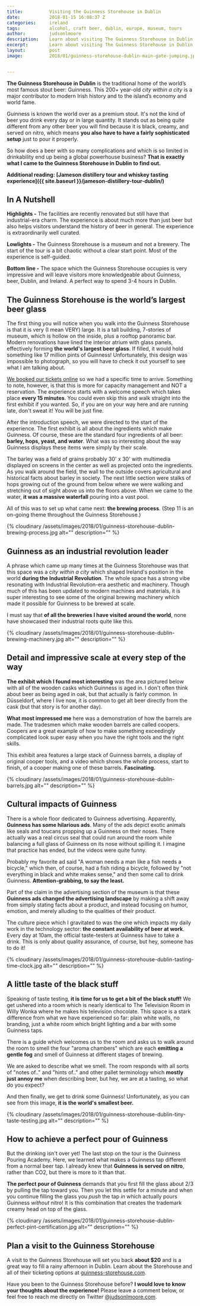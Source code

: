 ```yaml
---
title:			Visiting the Guinness Storehouse in Dublin
date:			2018-01-15 16:08:37 Z
categories:		ireland
tags:			alcohol, craft beer, dublin, europe, museum, tours
author:			judsonlmoore
description:	Learn about visiting The Guinness Storehouse in Dublin, the traditional home of the world’s most famous stout beer, Guinness. This 200+ year old city within a city is a major contributor to modern Irish history and to the island’s economy and world fame.
excerpt:		Learn about visiting The Guinness Storehouse in Dublin, the traditional home of the world’s most famous stout beer, Guinness. This 200+ year old city within a city is a major contributor to modern Irish history and to the island’s economy and world fame.
layout:			post
image:			2018/01/guinness-storehouse-dublin-main-gate-jumping.jpg


---
```


**The Guinness Storehouse in Dublin** is the traditional home of the world’s most famous stout beer: Guinness. This 200+ year-old _city within a city_ is a major contributor to modern Irish history and to the island’s economy and world fame.

Guinness is known the world over as a premium stout. It's not the kind of beer you drink every day or in large quantity. It stands out as being quite different from any other beer you will find because it is black, creamy, and served on nitro, which means **you also have to have a fairly sophisticated setup** just to pour it properly.

So how does a beer with so many complications and which is so limited in drinkability end up being a global powerhouse business? **That is exactly what I came to the Guinness Storehouse in Dublin to find out.**

**Additional reading: [Jameson distillery tour and whiskey tasting experience]({{ site.baseurl }}/jameson-distillery-tour-dublin/)**

## In A Nutshell

**Highlights -** The facilities are recently renovated but still have that industrial-era charm. The experience is about much more than just beer but also helps visitors understand the history of beer in general. The experience is extraordinarily well curated.

**Lowlights -** The Guinness Storehouse is a museum and not a brewery. The start of the tour is a bit chaotic without a clear start point. Most of the experience is self-guided.

**Bottom line -** The space which the Guinness Storehouse occupies is very impressive and will leave visitors more knowledgeable about Guinness, beer, Dublin, and Ireland. A perfect way to spend 3-4 hours in Dublin.

## The Guinness Storehouse is the world’s largest beer glass

The first thing you will notice when you walk into the Guinness Storehouse is that it is very (I mean VERY) large. It is a tall building, 7-stories of museum, which is hollow on the inside, plus a rooftop panoramic bar. Modern renovations have lined the interior atrium with glass panels, effectively forming **the world's largest beer glass**. If filled, it would hold something like 17 million pints of Guinness! Unfortunately, this design was impossible to photograph, so you will have to check it out yourself to see what I am talking about.

[We booked our tickets online](https://www.guinness-storehouse.com/en/tickets) so we had a specific time to arrive. Something to note, however, is that this is more for capacity management and NOT a reservation. The experience starts with a welcome speech which takes place **every 15 minutes**. You could even skip this and walk straight into the first exhibit if you wanted. So, if you are on your way here and are running late, don't sweat it! You will be just fine.

After the introduction speech, we were directed to the start of the experience. The first exhibit is all about the ingredients which make Guinness. Of course, these are the standard four ingredients of all beer: **barley, hops, yeast, and water**. What was so interesting about the way Guinness displays these items were simply by their scale.

The barley was a field of grains probably 30' x 30' with multimedia displayed on screens in the center as well as projected onto the ingredients. As you walk around the field, the wall to the outside covers agricultural and historical facts about barley in society. The next little section were stalks of hops growing out of the ground from below where we were walking and stretching out of sight above us into the floors above. When we came to the water, **it was a massive waterfall** pouring into a vast pool.

All of this was to set up what came next: **the brewing process**. (Step 11 is an on-going theme throughout the Guinness Storehouse.)

{% cloudinary /assets/images/2018/01/guinness-storehouse-dublin-brewing-process.jpg alt="" description="" %}

## Guinness as an industrial revolution leader

A phrase which came up many times at the Guinness Storehouse was that this space was a *city within a city* which shaped Ireland's position in the world **during the Industrial Revolution**. The whole space has a strong vibe resonating with Industrial Revolution-era aesthetic and machinery. Though much of this has been updated to modern machines and materials, it is super interesting to see some of the original brewing machinery which made it possible for Guinness to be brewed at scale.

I must say that **of all the breweries I have visited around the world**, none have showcased their industrial roots quite like this.

{% cloudinary /assets/images/2018/01/guinness-storehouse-dublin-brewing-machinery.jpg alt="" description="" %}

## Detail and impressive scale at every step of the way

**The exhibit which I found most interesting** was the area pictured below with all of the wooden casks which Guinness is aged in. I don't often think about beer as being aged in oak, but that actually is fairly common. In Düsseldorf, where I live now, it is common to get alt beer directly from the cask (but that story is for another day).

**What most impressed me** here was a demonstration of how the barrels are made. The tradesmen which make wooden barrels are called coopers. Coopers are a great example of how to make something exceedingly complicated look super easy when you have the right tools and the right skills.

This exhibit area features a large stack of Guinness barrels, a display of original cooper tools, and a video which shows the whole process, start to finish, of a cooper making one of these barrels. **Fascinating.**

{% cloudinary /assets/images/2018/01/guinness-storehouse-dublin-barrels.jpg alt="" description="" %}

## Cultural impacts of Guinness

There is a whole floor dedicated to Guinness advertising. Apparently, **Guinness has some hilarious ads**. Many of the ads depict exotic animals like seals and toucans propping up a Guinness on their noses. There actually was a real circus seal that could run around the room while balancing a full glass of Guinness on its nose without spilling it. I imagine that practice has ended, but the videos were quite funny.

Probably my favorite ad said "A woman needs a man like a fish needs a bicycle," which then, of course, had a fish riding a bicycle, followed by "not everything in black and white makes sense," and then some call to drink Guinness. **Attention-grabbing, to say the least.**

Part of the claim in the advertising section of the museum is that these **Guinness ads changed the advertising landscape** by making a shift away from simply stating facts about a product, and instead focusing on humor, emotion, and merely alluding to the qualities of their product.

The culture piece which I gravitated to was the one which impacts my daily work in the technology sector: **the constant availability of beer at work**. Every day at 10am, the official taste-testers at Guinness have to take a drink. This is only about quality assurance, of course, but hey, someone has to do it!

{% cloudinary /assets/images/2018/01/guinness-storehouse-dublin-tasting-time-clock.jpg alt="" description="" %}

## A little taste of the black stuff

Speaking of taste testing, **it is time for us to get a bit of the black stuff!** We get ushered into a room which is nearly identical to The Television Room in Willy Wonka where he makes his television chocolate. This space is a stark difference from what we have experienced so far: plain white walls, no branding, just a white room which bright lighting and a bar with some Guinness taps.

There is a guide which welcomes us to the room and asks us to walk around the room to smell the four "aroma chambers" which are each **emitting a gentle fog** and smell of Guinness at different stages of brewing.

We are asked to describe what we smell. The room responds with all sorts of "notes of.." and "hints of.." and other pallet terminology which **mostly just annoy me** when describing beer, but hey, we are at a tasting, so what do you expect?

And then finally, we get to drink some Guinness! Unfortunately, as you can see from this image, **it is the world's smallest beer.**

{% cloudinary /assets/images/2018/01/guinness-storehouse-dublin-tiny-taste-testing.jpg alt="" description="" %}

## How to achieve a perfect pour of Guinness

But the drinking isn't over yet! The last stop on the tour is the Guinness Pouring Academy. Here, we learned what makes a Guinness tap different from a normal beer tap. I already knew that **Guinness is served on nitro**, rather than CO2, but there is more to it than that.

**The perfect pour of Guinness** demands that you first fill the glass about 2/3 by pulling the tap toward you. Then you let this settle for a minute and when you continue filling the glass you *push* the tap *in* which actually pours Guinness *without* nitro! It is this combination that creates the trademark creamy head on top of the glass.

{% cloudinary /assets/images/2018/01/guinness-storehouse-dublin-perfect-pint-certification.jpg alt="" description="" %}

## Plan a visit to the Guinness Storehouse

A visit to the Guinness Storehouse will set you back **about \$20** and is a great way to fill a rainy afternoon in Dublin. Learn about the Storehouse and all of their ticketing options at [guinness-storehouse.com](https://www.guinness-storehouse.com/en).

Have you been to the Guinness Storehouse before? **I would love to know your thoughts about the experience!** Please leave a comment below, or feel free to reach me directly on Twitter [@judsonlmoore.com](https://www.twitter.com/judsonlmoore).
